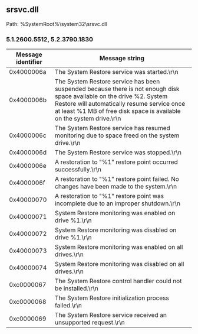 ## srsvc.dll

Path: %SystemRoot%\system32\srsvc.dll

### 5.1.2600.5512, 5.2.3790.1830

Message identifier | Message string
--- | ---
0x4000006a | The System Restore service was started.\r\n
0x4000006b | The System Restore service has been suspended because there is not enough disk space available on the drive %2. System Restore will automatically resume service once at least %1 MB of free disk space is available on the system drive.\r\n
0x4000006c | The System Restore service has resumed monitoring due to space freed on the system drive.\r\n
0x4000006d | The System Restore service was stopped.\r\n
0x4000006e | A restoration to "%1" restore point occurred successfully.\r\n
0x4000006f | A restoration to "%1" restore point failed.  No changes have been made to the system.\r\n
0x40000070 | A restoration to "%1" restore point was incomplete due to an improper shutdown.\r\n
0x40000071 | System Restore monitoring was enabled on drive %1.\r\n
0x40000072 | System Restore monitoring was disabled on drive %1.\r\n
0x40000073 | System Restore monitoring was enabled on all drives.\r\n
0x40000074 | System Restore monitoring was disabled on all drives.\r\n
0xc0000067 | The System Restore control handler could not be installed.\r\n
0xc0000068 | The System Restore initialization process failed.\r\n
0xc0000069 | The System Restore service received an unsupported request.\r\n
